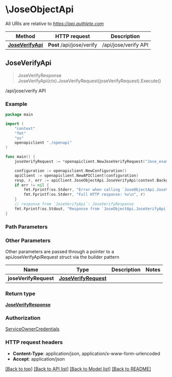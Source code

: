 # \JoseObjectApi

All URIs are relative to *https://api.authlete.com*

Method | HTTP request | Description
------------- | ------------- | -------------
[**JoseVerifyApi**](JoseObjectApi.md#JoseVerifyApi) | **Post** /api/jose/verify | /api/jose/verify API



## JoseVerifyApi

> JoseVerifyResponse JoseVerifyApi(ctx).JoseVerifyRequest(joseVerifyRequest).Execute()

/api/jose/verify API



### Example

```go
package main

import (
    "context"
    "fmt"
    "os"
    openapiclient "./openapi"
)

func main() {
    joseVerifyRequest := *openapiclient.NewJoseVerifyRequest("Jose_example") // JoseVerifyRequest |  (optional)

    configuration := openapiclient.NewConfiguration()
    apiClient := openapiclient.NewAPIClient(configuration)
    resp, r, err := apiClient.JoseObjectApi.JoseVerifyApi(context.Background()).JoseVerifyRequest(joseVerifyRequest).Execute()
    if err != nil {
        fmt.Fprintf(os.Stderr, "Error when calling `JoseObjectApi.JoseVerifyApi``: %v\n", err)
        fmt.Fprintf(os.Stderr, "Full HTTP response: %v\n", r)
    }
    // response from `JoseVerifyApi`: JoseVerifyResponse
    fmt.Fprintf(os.Stdout, "Response from `JoseObjectApi.JoseVerifyApi`: %v\n", resp)
}
```

### Path Parameters



### Other Parameters

Other parameters are passed through a pointer to a apiJoseVerifyApiRequest struct via the builder pattern


Name | Type | Description  | Notes
------------- | ------------- | ------------- | -------------
 **joseVerifyRequest** | [**JoseVerifyRequest**](JoseVerifyRequest.md) |  | 

### Return type

[**JoseVerifyResponse**](JoseVerifyResponse.md)

### Authorization

[ServiceOwnerCredentials](../README.md#ServiceOwnerCredentials)

### HTTP request headers

- **Content-Type**: application/json, application/x-www-form-urlencoded
- **Accept**: application/json

[[Back to top]](#) [[Back to API list]](../README.md#documentation-for-api-endpoints)
[[Back to Model list]](../README.md#documentation-for-models)
[[Back to README]](../README.md)

